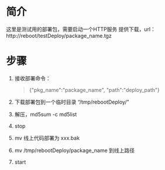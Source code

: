 # 简介
这里是测试用的部署包，需要启动一个HTTP服务
提供下载，url： http://reboot/testDeploy/package_name.tgz

# 步骤

1. 接收部署命令：
    > {"pkg_name":"package_name", "path":"deploy_path"}

1. 下载部署包到一个临时目录 “/tmp/rebootDeploy/”
    
1. 解压，md5sum -c md5list

1. stop

1. mv 线上代码部署为 xxx.bak

1. mv /tmp/rebootDeploy/package_name 到线上路径

1. start
